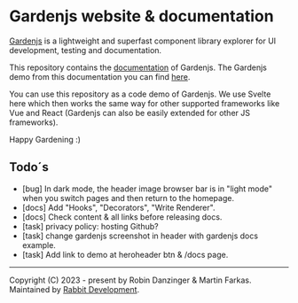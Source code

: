 # Gardenjs website & documentation

[Gardenjs](https://github.com/rabbitdevelopment/garden) is a lightweight and superfast component library explorer for UI development, testing and documentation.

This repository contains the [documentation](https://github.com/rabbitdevelopment/garden) of Gardenjs. The Gardenjs demo from this documentation you can find [here](https://gardendemo.rabbitdevelopment.com/).

You can use this repository as a code demo of Gardenjs. We use Svelte here which then works the same way for other supported frameworks like Vue and React (Gardenjs can also be easily extended for other JS frameworks).

Happy Gardening :)

## Todo´s

- [bug] In dark mode, the header image browser bar is in "light mode" when you switch pages and then return to the homepage.
- [docs] Add "Hooks", "Decorators", "Write Renderer".
- [docs] Check content & all links before releasing docs.
- [task] privacy policy: hosting Github?
- [task] change gardenjs screenshot in header with gardenjs docs example.
- [task] Add link to demo at heroheader btn & /docs page.

---
Copyright (C) 2023 - present by Robin Danzinger & Martin Farkas. Maintained by [Rabbit Development](https://www.rabbitdevelopment.de).
